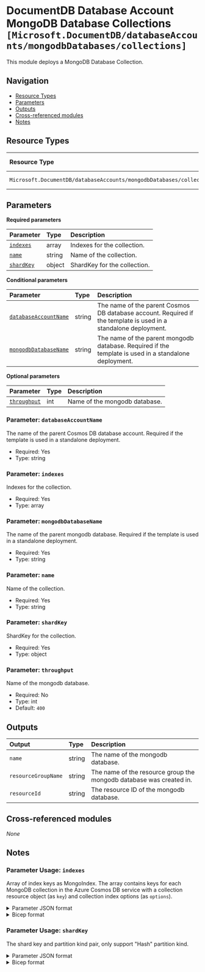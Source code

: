 # DocumentDB Database Account MongoDB Database Collections `[Microsoft.DocumentDB/databaseAccounts/mongodbDatabases/collections]`

This module deploys a MongoDB Database Collection.

## Navigation

- [Resource Types](#Resource-Types)
- [Parameters](#Parameters)
- [Outputs](#Outputs)
- [Cross-referenced modules](#Cross-referenced-modules)
- [Notes](#Notes)

## Resource Types

| Resource Type | API Version |
| :-- | :-- |
| `Microsoft.DocumentDB/databaseAccounts/mongodbDatabases/collections` | [2023-04-15](https://learn.microsoft.com/en-us/azure/templates/Microsoft.DocumentDB/2023-04-15/databaseAccounts/mongodbDatabases/collections) |

## Parameters

**Required parameters**

| Parameter | Type | Description |
| :-- | :-- | :-- |
| [`indexes`](#parameter-indexes) | array | Indexes for the collection. |
| [`name`](#parameter-name) | string | Name of the collection. |
| [`shardKey`](#parameter-shardkey) | object | ShardKey for the collection. |

**Conditional parameters**

| Parameter | Type | Description |
| :-- | :-- | :-- |
| [`databaseAccountName`](#parameter-databaseaccountname) | string | The name of the parent Cosmos DB database account. Required if the template is used in a standalone deployment. |
| [`mongodbDatabaseName`](#parameter-mongodbdatabasename) | string | The name of the parent mongodb database. Required if the template is used in a standalone deployment. |

**Optional parameters**

| Parameter | Type | Description |
| :-- | :-- | :-- |
| [`throughput`](#parameter-throughput) | int | Name of the mongodb database. |

### Parameter: `databaseAccountName`

The name of the parent Cosmos DB database account. Required if the template is used in a standalone deployment.
- Required: Yes
- Type: string

### Parameter: `indexes`

Indexes for the collection.
- Required: Yes
- Type: array

### Parameter: `mongodbDatabaseName`

The name of the parent mongodb database. Required if the template is used in a standalone deployment.
- Required: Yes
- Type: string

### Parameter: `name`

Name of the collection.
- Required: Yes
- Type: string

### Parameter: `shardKey`

ShardKey for the collection.
- Required: Yes
- Type: object

### Parameter: `throughput`

Name of the mongodb database.
- Required: No
- Type: int
- Default: `400`


## Outputs

| Output | Type | Description |
| :-- | :-- | :-- |
| `name` | string | The name of the mongodb database. |
| `resourceGroupName` | string | The name of the resource group the mongodb database was created in. |
| `resourceId` | string | The resource ID of the mongodb database. |

## Cross-referenced modules

_None_

## Notes

### Parameter Usage: `indexes`

Array of index keys as MongoIndex. The array contains keys for each MongoDB collection in the Azure Cosmos DB service with a collection resource object (as `key`) and collection index options (as `options`).

<details>

<summary>Parameter JSON format</summary>

```json
"indexes": {
    "value": [
        {
            "key": {
                "keys": [
                    "_id"
                ]
            }
        },
        {
            "key": {
                "keys": [
                    "$**"
                ]
            }
        },
        {
            "key": {
                "keys": [
                    "estate_id",
                    "estate_address"
                ]
            },
            "options": {
                "unique": true
            }
        },
        {
            "key": {
                "keys": [
                    "_ts"
                ]
            },
            "options": {
                "expireAfterSeconds": 2629746
            }
        }
    ]
}
```

</details>

<details>

<summary>Bicep format</summary>

```bicep
indexes: [
    {
        key: {
            keys: [
                '_id'
            ]
        }
    }
    {
        key: {
            keys: [
                '$**'
            ]
        }
    }
    {
        key: {
            keys: [
                'estate_id'
                'estate_address'
            ]
        }
        options: {
            unique: true
        }
    }
    {
        key: {
            keys: [
                '_ts'
            ]
        }
        options: {
            expireAfterSeconds: 2629746
        }
    }
]
```

</details>
<p>

### Parameter Usage: `shardKey`

The shard key and partition kind pair, only support "Hash" partition kind.

<details>

<summary>Parameter JSON format</summary>

```json
"shardKey": {
    "value": {
        "estate_id": "Hash"
    }
}
```

</details>

<details>

<summary>Bicep format</summary>

```bicep
shardKey: {
    estate_id: 'Hash'
}
```

</details>
<p>
